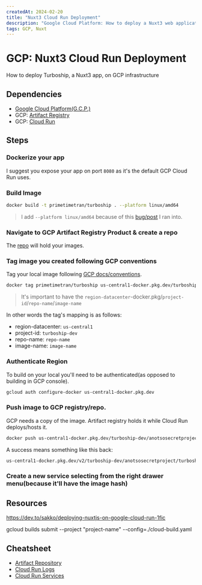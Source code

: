 ```yaml
---
createdAt: 2024-02-20
title: "Nuxt3 Cloud Run Deployment"
description: "Google Cloud Platform: How to deploy a Nuxt3 web application to Cloud Run, a product of GCP infrastructures."
tags: GCP, Nuxt
---
```


# GCP: Nuxt3 Cloud Run Deployment
How to deploy Turboship, a Nuxt3 app, on GCP infrastructure

## Dependencies

- [Google Cloud Platform(G.C.P.)](https://cloud.google.com/gcp)
- GCP: [Artifact Registry](https://cloud.google.com/artifact-registry/docs?hl=en)
- GCP: [Cloud Run](https://cloud.google.com/artifact-registry/docs?hl=en)

## Steps

### Dockerize your app
I suggest you expose your app on port `8080` as it's the default GCP Cloud Run uses.

### Build Image

```sh
docker build -t primetimetran/turboship . --platform linux/amd64
```

> I add `--platform linux/amd64` because of this [bug/post](https://stackoverflow.com/questions/77998443/simple-docker-image-for-python-on-macos-doesnt-run-in-google-cloud-run-exec?noredirect=1&lq=1) I ran into.

### Navigate to GCP Artifact Registry Product & create a repo

The [repo](https://console.cloud.google.com/artifacts) will hold your images.

### Tag image you created following GCP conventions
Tag your local image following [GCP docs/conventions](https://cloud.google.com/artifact-registry/docs/docker/pushing-and-pulling#tag).

```sh
docker tag primetimetran/turboship us-central1-docker.pkg.dev/turboship-dev/anotsosecretproject/turboship
```

> It's important to have the `region-datacenter`-docker.pkg/`project-id`/`repo-name`/`image-name`

In other words the tag's mapping is as follows:

- region-datacenter: `us-central1`
- project-id: `turboship-dev`
- repo-name: `repo-name`
- image-name: `image-name`

### Authenticate Region
To build on your local you'll need to be authenticated(as opposed to building in GCP console).

```sh
gcloud auth configure-docker us-central1-docker.pkg.dev
```

### Push image to GCP registry/repo.
GCP needs a copy of the image. Artifact registry holds it while Cloud Run deploys/hosts it.

```sh
docker push us-central1-docker.pkg.dev/turboship-dev/anotsosecretproject/turboship
```

A success means something like this back:

```sh
us-central1-docker.pkg.dev/v2/turboship-dev/anotsosecretproject/turboship/blobs/sha256:4f44545e39b2d39866515e7aadec82100f6a7164b24d721f5e5fdbd170868689
```

### Create a new service selecting from the right drawer menu(because it'll have the image hash)

## Resources

https://dev.to/sakko/deploying-nuxtjs-on-google-cloud-run-1fic

gcloud builds submit --project "project-name" --config=./cloud-build.yaml

## Cheatsheet

- [Artifact Repository](https://console.cloud.google.com/artifacts/docker/turboship-dev/us-central1/anotsosecretproject/turboship?hl=en&project=turboship-dev)
- [Cloud Run Logs](https://console.cloud.google.com/logs/query;query=resource.type%3D%22cloud_run_revision%22%0Aresource.labels.service_name%3D%22turboship%22%0Aresource.labels.revision_name%3D%22turboship-00011-6qj%22;cursorTimestamp=2024-02-20T20:37:31.407052801Z;duration=PT1H?project=turboship-dev)
- [Cloud Run Services](https://console.cloud.google.com/run?project=turboship-dev)
